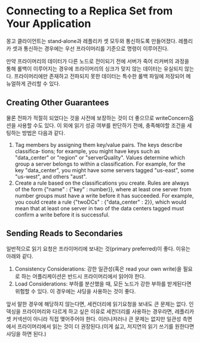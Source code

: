 Connecting to a Replica Set from Your Application
=

몽고 클라이언트는 stand‐alone과 레플리카 셋 모두와 통신하도록 만들어졌다.
레플리카 셋과 통신하는 경우에는 우선 프라이머리를 기준으로 명령이 이루어진다.

만약 프라이머리의 데이터가 다른 노드로 전이되기 전에 서버가 죽어 리커버의 과정을 통해 롤백이 이루어지는 경우에 프라이머리의 싱크가 맞지 않는 데이터는 유실되지 않는다.
프라이머리에만 존재하고 전파되지 못한 데이터는 특수한 롤백 파일에 저장되어 메뉴얼하게 관리할 수 있다.

Creating Other Guarantees
-
물론 전파가 적절히 되었다는 것을 사전에 보장하는 것이 더 좋으므로 writeConcern옵션을 사용할 수도 있다.
이 외에 읽기 성공 여부를 판단하기 전에, 충족해야할 조건을 세팅하는 방법은 다음과 같다.

1. Tag members by assigning them key/value pairs. The keys describe classifica‐ tions; for example, you might have keys such as "data_center" or "region" or "serverQuality". Values determine which group a server belongs to within a classification. For example, for the key "data_center", you might have some servers tagged "us-east", some "us-west", and others "aust".
2. Create a rule based on the classifications you create. Rules are always of the form {"name" : {"key" : number}}, where at least one server from number groups must have a write before it has succeeded. For example, you could create a rule {"twoDCs" : {"data_center" : 2}}, which would mean that at least one server in two of the data centers tagged must confirm a write before it is successful.

Sending Reads to Secondaries
-
일반적으로 읽기 요청은 프라이머리에 보내는 것(primary preferred)이 좋다.
이유는 아래와 같다.

1. Consistency Considerations: 강한 일관성(혹은 read your own write)을 필요로 하는 어플리케이션은 반드시 프라이머리에서 읽어야 한다. 
2. Load Considerations: 부하를 분산했을 때, 모든 노드가 강한 부하를 받게된다면 위험할 수 있다. 이 경우에는 샤딩을 사용하는 것이 좋다.
   
앞서 말한 경우에 해당하지 않는다면, 세컨더리에 읽기요청을 보내도 큰 문제는 없다.
인덱싱을 프라이머리와 다르게 하고 싶은 이유로 세컨더리를 사용하는 경우라면, 레플리카 셋 커넥션이 아니라 직접 맺어주어야 한다.
이러나저러나 큰 문제는 없지만 일관성 측면에서 프라이머리에서 읽는 것이 더 권장된다.(이게 싫고, 저지연의 읽기 쓰기를 원한다면 샤딩을 하면 된다.)
